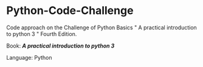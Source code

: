 # Python-Code-Challenge
Code approach on the Challenge of Python Basics " A practical introduction to python 3 " Fourth Edition.

Book: _**A practical introduction to python 3**_


Language: Python

